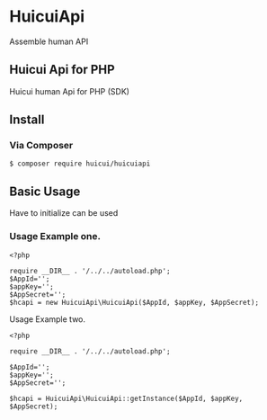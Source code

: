 # HuicuiApi

Assemble human API

## Huicui Api for PHP

Huicui human Api for PHP (SDK) 

## Install

### Via Composer
```
$ composer require huicui/huicuiapi
```
    
    
## Basic Usage

Have to initialize can be used

### Usage Example one.

```
<?php

require __DIR__ . '/../../autoload.php';
$AppId='';
$appKey='';
$AppSecret='';
$hcapi = new HuicuiApi\HuicuiApi($AppId, $appKey, $AppSecret);

```

Usage Example two.

```
<?php

require __DIR__ . '/../../autoload.php';

$AppId='';
$appKey='';
$AppSecret='';

$hcapi = HuicuiApi\HuicuiApi::getInstance($AppId, $appKey, $AppSecret);

```